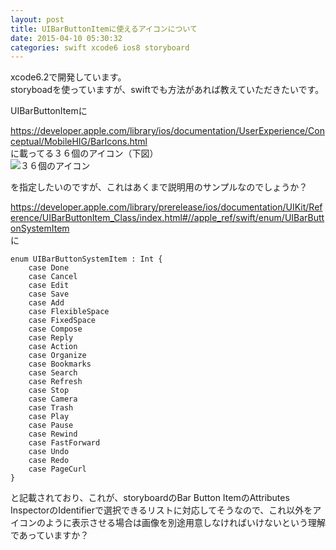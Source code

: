 ```yaml
---
layout: post
title: UIBarButtonItemに使えるアイコンについて
date: 2015-04-10 05:30:32
categories: swift xcode6 ios8 storyboard
---
```

<p>xcode6.2で開発しています。<br>
storyboadを使っていますが、swiftでも方法があれば教えていただきたいです。</p>

<p>UIBarButtonItemに</p>

<p><a href="https://developer.apple.com/library/ios/documentation/UserExperience/Conceptual/MobileHIG/BarIcons.html" rel="nofollow noreferrer">https://developer.apple.com/library/ios/documentation/UserExperience/Conceptual/MobileHIG/BarIcons.html</a><br>
に載ってる３６個のアイコン（下図）<br>
<img src="https://i.stack.imgur.com/EJYXZ.png" alt="３６個のアイコン"></p>

<p>を指定したいのですが、これはあくまで説明用のサンプルなのでしょうか？</p>

<p><a href="https://developer.apple.com/library/prerelease/ios/documentation/UIKit/Reference/UIBarButtonItem_Class/index.html#//apple_ref/swift/enum/UIBarButtonSystemItem" rel="nofollow noreferrer">https://developer.apple.com/library/prerelease/ios/documentation/UIKit/Reference/UIBarButtonItem_Class/index.html#//apple_ref/swift/enum/UIBarButtonSystemItem</a><br>
に</p>

<pre><code>enum UIBarButtonSystemItem : Int {
    case Done
    case Cancel
    case Edit
    case Save
    case Add
    case FlexibleSpace
    case FixedSpace
    case Compose
    case Reply
    case Action
    case Organize
    case Bookmarks
    case Search
    case Refresh
    case Stop
    case Camera
    case Trash
    case Play
    case Pause
    case Rewind
    case FastForward
    case Undo
    case Redo
    case PageCurl
}
</code></pre>

<p>と記載されており、これが、storyboardのBar Button ItemのAttributes InspectorのIdentifierで選択できるリストに対応してそうなので、これ以外をアイコンのように表示させる場合は画像を別途用意しなければいけないという理解であっていますか？</p>

